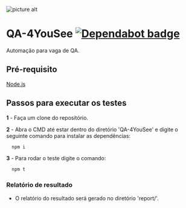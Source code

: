 ![picture alt](https://raw.githubusercontent.com/PauloGoncalvesBH/QA-4YouSee/a4417ae184a0d87587fbc0209634ef19affec7f4/images/protractor-pequeno.png)

# QA-4YouSee [![Dependabot badge](https://camo.githubusercontent.com/1fe7004c016a5ab641008b9579409c784eaa1725/68747470733a2f2f696d672e736869656c64732e696f2f62616467652f446570656e6461626f742d656e61626c65642d626c75652e737667)](https://dependabot.com/)

Automação para vaga de QA.

## Pré-requisito

[Node.js](https://nodejs.org/en/download/)

## Passos para executar os testes

**1** - Faça um clone do repositório.

**2** - Abra o CMD até estar dentro do diretório 'QA-4YouSee' e digite o seguinte comando para instalar as dependências:
```sh
  npm i
```
  
**3** - Para rodar o teste digite o comando:
```sh
  npm t
```

### Relatório de resultado

* O relatório do resultado será gerado no diretório 'report/'.